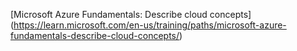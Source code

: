 [Microsoft Azure Fundamentals: Describe cloud concepts] (https://learn.microsoft.com/en-us/training/paths/microsoft-azure-fundamentals-describe-cloud-concepts/)
